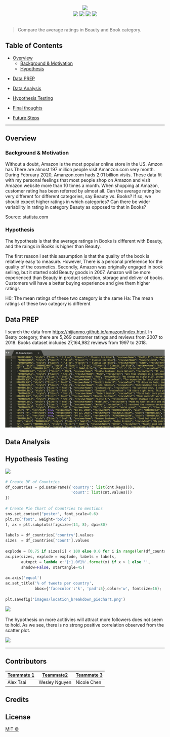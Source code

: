 <!-- HEADER SECTION -->

<div class='header'> 
<!-- Your header image here -->
<div class='headingImage' id='mainHeaderImage' align="center">
    <img src="https://d25yuvogekh0nj.cloudfront.net/2019/08/Twitter-Banner-Size-Guide-blog-banner-1250x500.png" width='1200' height='auto' ></img>
</div>

<!-- Put your badges here, either for fun or for information -->
<div align="center">
    <!-- Project Type -->
    <img src="https://img.shields.io/badge/Project Type-Machine Learning-purple?style=flat-square">
    <!-- Maintained? -->
    <img src="https://img.shields.io/badge/Maintained%3F-IN PROG-blue?style=flat-square"></img>
    <!-- License? (MIT is Standard, make sure you license your project via github) -->
    <img src="https://img.shields.io/github/license/boogiedev/automotive-eda?style=flat-square">
    <!-- Commit Activity? (Fill in the blanks) -->
    <img src="https://img.shields.io/github/commit-activity/m/your_username/your_repo_name?style=flat-square">
</div>

</br>

<!-- Brief Indented Explaination, you can choose what type you want -->
<!-- Type 1 -->
>Compare the average ratings in Beauty and Book category.



<!-- TABLE OF CONTENTS SECTION -->
<!-- 
In page linkings are kind of weird and follow a specific format, it can be done in both markdown or HTML but I am sticking to markdown for this one as it is more readable. 

Example:
- [Title of Section](#title-of-section)
  - [Title of Nested Section](#title-of-nested-section)

## Title of Section

### Title of Nested Section

When linking section titles with spaces in between, you must use a '-' (dash) to indicate a space, and the reference link in parentheses must be lowercase. Formatting the actual title itself has to be in markdown as well. I suggest using two hashtags '##' to emphasize it is a section, leaving the largest heading (single #) for the project title. With nested titles, just keep going down in heading size (###, ####, ...)
-->

## Table of Contents

<!-- Overview Section -->

- [Overview](#overview)
  - [Background & Motivation](#context)
  - [Hypothesis](#context)

<!-- Section 1 -->
- [Data PREP](#data)

<!-- Section 2 -->
- [Data Analysis](#feature-engineering)

<!-- Section 3 -->
- [Hypothesis Testing](#visualizations)

<!-- Contributors -->
- [Final thoughts](#contributors)

<!-- Credits -->
- [Future Steps](#credits)




<!-- Optional Line -->
---



## Overview

### Background & Motivation

Without a doubt, Amazon is the most popular online store in the US. Amzon has There are almost 197 million people visit Amanzon.com very month. During February 2020, Amanzon.com hads 2.01 billion visits. These data fit with my personal feelings that most people shop on Amazon and visit Amazon website more than 10 times a month.
When shopping at Amazon, customer rating has been referred by almost all. Can the average rating be very different for different categories, say Beauty vs. Books? If so, we should expect higher ratings in which categories? Can there be wider variability in rating in category Beauty as opposed to that in Books?


Source: statista.com 

### Hypothesis
The hypothesis is that the average ratings in Books is different with Beauty, and the raings in Books is higher than Beauty.

The first reason I set this assumption is that the quality of the book is relatively easy to measure. However, There is a personal preference for the quality of the cosmetics. Secondly, Amazon was originally engaged in book selling, but it started sold Beauty goods in 2007. Amazon will be more experienced than Beauty in product selection, storage and deliver of books. Customers will have a better buying experience and give them higher ratings

H0: The mean ratings of these two category is the same 
Ha: The mean ratings of these two category is different
<!-- SECTION 1 -->
## Data PREP


I search the data from https://nijianmo.github.io/amazon/index.html. In Beaty cotegory, there are 5,269 customer ratings and reviews from 2007 to 2018. Books dataset includes 27,164,982 reviews from 1997 to 2018. 

<img src='https://github.com/Nicole-LijuanChen/Patterns-in-Amazon-customer-ratings/blob/master/images/row_data.png?raw=true'></img>



<!-- SECTION 2 -->
## Data Analysis



<!-- SECTION 3 -->
## Hypothesis Testing



<img src=‘images/hashtag_wordcloud.png’></img>


```python
# Create DF of Countries
df_countries = pd.DataFrame({'country': list(cnt.keys()),
                             'count': list(cnt.values())
})

# Create Pie Chart of Countries to mentions
sns.set_context("poster", font_scale=0.6)
plt.rc('font', weight='bold')
f, ax = plt.subplots(figsize=(14, 8), dpi=80)

labels = df_countries['country'].values
sizes  = df_countries['count'].values

explode = [0.75 if sizes[i] < 100 else 0.0 for i in range(len(df_countries))]
ax.pie(sizes, explode = explode, labels = labels,
       autopct = lambda x:'{:1.0f}%'.format(x) if x > 1 else '',
       shadow=False, startangle=45)

ax.axis('equal')
ax.set_title('% of tweets per country',
             bbox={'facecolor':'k', 'pad':5},color='w', fontsize=16);

plt.savefig('images/location_breakdown_piechart.png')
```

<img src='https://github.com/atsai24/spark-case-study/blob/master/images/location_breakdown_piechart.png?raw=true'></img>


The hypothesis on more actitivies will attract more followers does not seem to hold.
As we see, there is no strong positive correlation observed from the scatter plot.


<img src='https://github.com/atsai24/spark-case-study/blob/master/images/more_activties_more_followers.png?raw=true'></img>


<!-- Another line -->
---

## Contributors
[Teammate 1](https://github.com/atsai24)  | [Teammate2](https://github.com/boogiedev) | [Teammate 3](https://github.com/Nicole-LijuanChen)
---|---|---|
Alex Tsai  |  Wesley Nguyen  | Nicole Chen  |


## Credits
<!-- You can fill in packages, or particularly helpful modules, instructors, etc in here that you'd like to credit. -->



## License
[MIT ©](https://choosealicense.com/licenses/mit/)
